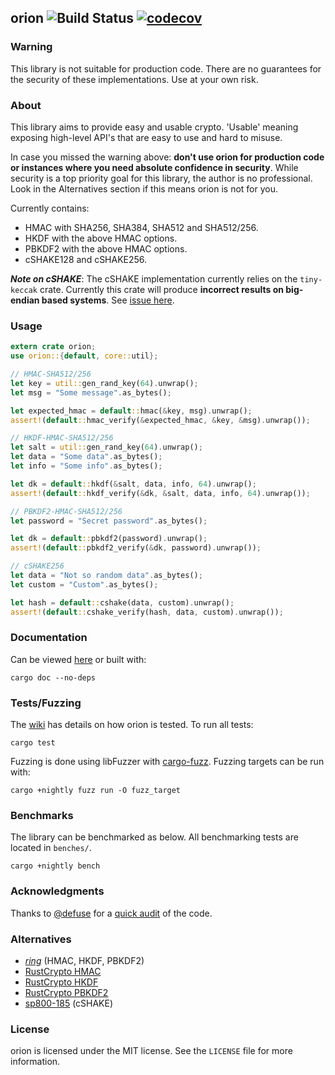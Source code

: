 ## orion ![Build Status](https://travis-ci.org/brycx/orion.svg?branch=master) [![codecov](https://codecov.io/gh/brycx/orion/branch/master/graph/badge.svg)](https://codecov.io/gh/brycx/orion)

### Warning
This library is not suitable for production code. There are no guarantees for the security of these implementations. Use at your own risk.


### About
This library aims to provide easy and usable crypto. 'Usable' meaning exposing high-level
API's that are easy to use and hard to misuse.  

In case you missed the warning above: **don't use orion for production code or instances where you need absolute confidence in security**. While security is a top priority goal for this library, the author is no
professional. Look in the Alternatives section if this means orion is not for you.


Currently contains:
* HMAC with SHA256, SHA384, SHA512 and SHA512/256.
* HKDF with the above HMAC options.
* PBKDF2 with the above HMAC options.
* cSHAKE128 and cSHAKE256.

***Note on cSHAKE***:
The cSHAKE implementation currently relies on the `tiny-keccak` crate. Currently this crate
will produce **incorrect results on big-endian based systems**. See [issue here](https://github.com/debris/tiny-keccak/issues/15).

### Usage
```rust
extern crate orion;
use orion::{default, core::util};

// HMAC-SHA512/256
let key = util::gen_rand_key(64).unwrap();
let msg = "Some message".as_bytes();

let expected_hmac = default::hmac(&key, msg).unwrap();
assert!(default::hmac_verify(&expected_hmac, &key, &msg).unwrap());

// HKDF-HMAC-SHA512/256
let salt = util::gen_rand_key(64).unwrap();
let data = "Some data".as_bytes();
let info = "Some info".as_bytes();

let dk = default::hkdf(&salt, data, info, 64).unwrap();
assert!(default::hkdf_verify(&dk, &salt, data, info, 64).unwrap());

// PBKDF2-HMAC-SHA512/256
let password = "Secret password".as_bytes();

let dk = default::pbkdf2(password).unwrap();
assert!(default::pbkdf2_verify(&dk, password).unwrap());

// cSHAKE256
let data = "Not so random data".as_bytes();
let custom = "Custom".as_bytes();

let hash = default::cshake(data, custom).unwrap();
assert!(default::cshake_verify(hash, data, custom).unwrap());
```


### Documentation
Can be viewed [here](https://docs.rs/orion) or built with:

```
cargo doc --no-deps
```

### Tests/Fuzzing
The [wiki](https://github.com/brycx/orion/wiki/Testing-suite) has details on how orion is tested. To run all tests:
```
cargo test
```

Fuzzing is done using libFuzzer with [cargo-fuzz](https://github.com/rust-fuzz/cargo-fuzz). Fuzzing targets can be run with:
```
cargo +nightly fuzz run -O fuzz_target
```

### Benchmarks
The library can be benchmarked as below. All benchmarking tests are located in `benches/`.
```
cargo +nightly bench
```
### Acknowledgments
Thanks to [@defuse](https://github.com/defuse) for a [quick audit](https://github.com/brycx/orion/issues/3) of the code.

### Alternatives
- [*ring*](https://crates.io/crates/ring) (HMAC, HKDF, PBKDF2)
- [RustCrypto HMAC](https://crates.io/crates/hmac)
- [RustCrypto HKDF](https://crates.io/crates/hkdf)
- [RustCrypto PBKDF2](https://crates.io/crates/pbkdf2)
- [sp800-185](https://crates.io/crates/sp800-185) (cSHAKE)

### License
orion is licensed under the MIT license. See the `LICENSE` file for more information.
